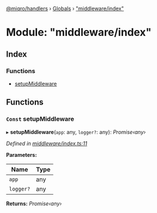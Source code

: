 [@miqro/handlers](../README.md) › [Globals](../globals.md) › ["middleware/index"](_middleware_index_.md)

# Module: "middleware/index"

## Index

### Functions

* [setupMiddleware](_middleware_index_.md#const-setupmiddleware)

## Functions

### `Const` setupMiddleware

▸ **setupMiddleware**(`app`: any, `logger?`: any): *Promise‹any›*

*Defined in [middleware/index.ts:11](https://github.com/claukers/miqro-express/blob/ae7e18a/src/middleware/index.ts#L11)*

**Parameters:**

Name | Type |
------ | ------ |
`app` | any |
`logger?` | any |

**Returns:** *Promise‹any›*
